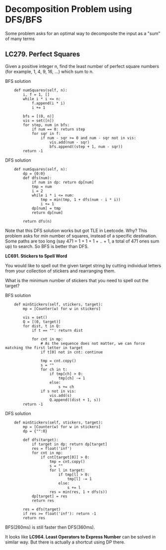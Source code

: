 Decomposition Problem using DFS/BFS
===

Some problem asks for an optimal way to decomposite the input as a "sum" of many terms

LC279. Perfect Squares
---
Given a positive integer n, find the least number of perfect square numbers (for example, 1, 4, 9, 16, ...) which sum to n.

BFS solution
```
    def numSquares(self, n):
        i, f = 1, []
        while i * i <= n:
            f.append(i * i)
            i += 1
        
        bfs = [(0, n)]
        vis = set([n])
        for step, num in bfs:
            if num == 0: return step
            for sqr in f:
                if num - sqr >= 0 and num - sqr not in vis:
                    vis.add(num - sqr)
                    bfs.append((step + 1, num - sqr))
        return -1
```

DFS solution
```
    def numSquares(self, n):
        dp = {0:0}
        def dfs(num):
            if num in dp: return dp[num]
            tmp = num
            i = 2
            while i * i <= num:
                tmp = min(tmp, 1 + dfs(num - i * i))
                i += 1
            dp[num] = tmp
            return dp[num]
        
        return dfs(n)
```
Note that this DFS solution works but got TLE in Leetcode. Why? This problem asks for min number of squares, instead of a specific destination. Some paths are too long (say 471 = 1 + 1 + 1 + .. + 1, a total of 471 ones sum up) to search. So BFS is better than DFS.

**LC691. Stickers to Spell Word**

You would like to spell out the given target string by cutting individual letters from your collection of stickers and rearranging them.

What is the minimum number of stickers that you need to spell out the target?

BFS solution
```
    def minStickers(self, stickers, target):
        mp = [Counter(w) for w in stickers]
        
        vis = set()
        Q = [(0, target)]
        for dist, t in Q:
            if t == "": return dist
            
            for cnt in mp:
                # As the sequence does not matter, we can force matching the first letter in target    
                if t[0] not in cnt: continue
                    
                tmp = cnt.copy()
                s = ""
                for ch in t:
                    if tmp[ch] > 0:
                        tmp[ch] -= 1
                    else:
                        s += ch
                if s not in vis:
                    vis.add(s)
                    Q.append((dist + 1, s))
        return -1
```

DFS solution
```
    def minStickers(self, stickers, target):
        mp = [Counter(w) for w in stickers]
        dp = {"":0}
        
        def dfs(target):
            if target in dp: return dp[target]
            res = float('inf')
            for cnt in mp:
                if cnt[target[0]] > 0:
                    tmp = cnt.copy()
                    s = ""
                    for l in target:
                        if tmp[l] > 0:
                            tmp[l] -= 1
                        else:
                            s += l
                    res = min(res, 1 + dfs(s))
            dp[target] = res
            return res
        
        res = dfs(target)
        if res >= float('inf'): return -1
        return res
```
BFS(260ms) is still faster then DFS(360ms).

It looks like **LC964. Least Operators to Express Number** can be solved in similar way. But there is actually a shortcut using DP there.


